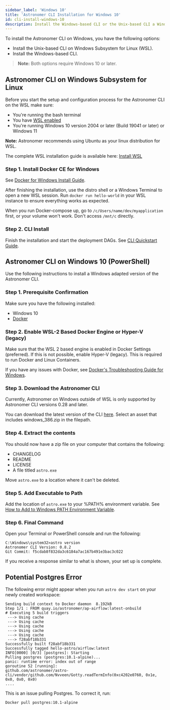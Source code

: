 ```yaml
---
sidebar_label: 'Windows 10'
title: 'Astronomer CLI Installation for Windows 10'
id: cli-install-windows-10
description: Install the Windows-based CLI or the Unix-based CLI a Windows Subsystem for Linux (WSL).
---
```


To install the Astronomer CLI on Windows, you have the following options:

- Install the Unix-based CLI on Windows Subsystem for Linux (WSL).
- Install the Windows-based CLI.

> **Note:** Both options require Windows 10 or later.

## Astronomer CLI on Windows Subsystem for Linux

Before you start the setup and configuration process for the Astronomer CLI on the WSL  make sure:
 - You're running the bash terminal
 - You have [WSL enabled](https://docs.microsoft.com/en-us/windows/wsl/install-win10)
 - You're running Windows 10 version 2004 or later (Build 19041 or later) or Windows 11

**Note:** Astronomer recommends using Ubuntu as your linux distribution for WSL.

The complete WSL installation guide is available here: [Install WSL](https://docs.microsoft.com/en-us/windows/wsl/install-win10)

### Step 1. Install Docker CE for Windows

See [Docker for Windows Install Guide](https://docs.docker.com/docker-for-windows/install/).

After finishing the installation, use the distro shell or a Windows Terminal to open a new WSL session. Run `docker run hello-world` in your WSL instance to ensure everything works as expected.

When you run Docker-compose up, go to `/c/Users/name/dev/myapplication` first, or your volume won't work. Don't access `/mnt/c` directly.

### Step 2. CLI Install

Finish the installation and start the deployment DAGs. See [CLI Quickstart Guide](cli-quickstart.md).

## Astronomer CLI on Windows 10 (PowerShell)

Use the following instructions to install a Windows adapted version of the Astronomer CLI.

### Step 1. Prerequisite Confirmation

Make sure you have the following installed:

- Windows 10
- [Docker](https://docs.docker.com/docker-for-windows/install/)

### Step 2. Enable WSL-2 Based Docker Engine or Hyper-V (legacy)

Make sure that the WSL 2 based engine is enabled in Docker Settings (preferred). If this is not possible, enable Hyper-V (legacy). This is required to run Docker and Linux Containers.

If you have any issues with Docker, see [Docker's Troubleshooting Guide for Windows](https://docs.docker.com/docker-for-windows/troubleshoot/).

### Step 3. Download the Astronomer CLI

Currently, Astronomer on Windows outside of WSL is only supported by Astronomer CLI versions 0.28 and later.

You can download the latest version of the CLI [here](https://github.com/astronomer/astro-cli/releases/). Select an asset that includes windows_386.zip in the filepath.

### Step 4. Extract the contents

You should now have a zip file on your computer that contains the following:

- CHANGELOG
- README
- LICENSE
- A file titled `astro.exe`

Move `astro.exe` to a location where it can't be deleted.

### Step 5. Add Executable to Path
Add the location of `astro.exe` to your %PATH% environment variable. See [How to Add to Windows PATH Environment Variable](https://helpdeskgeek.com/windows-10/add-windows-path-environment-variable/).

### Step 6. Final Command

Open your Terminal or PowerShell console and run the following:

```
C:\Windows\system32>astro version
Astronomer CLI Version: 0.8.2
Git Commit: f5cdab8f832da3c6184a7ac167b491e3bac3c022
```

If you receive a response similar to what is shown, your set up is complete.

## Potential Postgres Error

The following error might appear when you run `astro dev start` on your newly created workspace:

```
Sending build context to Docker daemon  8.192kB
Step 1/1 : FROM quay.io/astronomer/ap-airflow:latest-onbuild
# Executing 5 build triggers
 ---> Using cache
 ---> Using cache
 ---> Using cache
 ---> Using cache
 ---> Using cache
 ---> f28abf18b331
Successfully built f28abf18b331
Successfully tagged hello-astro/airflow:latest
INFO[0000] [0/3] [postgres]: Starting
Pulling postgres (postgres:10.1-alpine)...
panic: runtime error: index out of range
goroutine 52 [running]:
github.com/astronomer/astro-cli/vendor/github.com/Nvveen/Gotty.readTermInfo(0xc4202e0760, 0x1e, 0x0, 0x0, 0x0)
....
```

This is an issue pulling Postgres. To correct it, run:

```
Docker pull postgres:10.1-alpine
```

